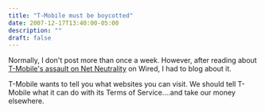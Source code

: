 ```yaml
---
title: "T-Mobile must be boycotted"
date: 2007-12-17T13:40:00-05:00
description: ""
draft: false
---
```

Normally, I don't post more than once a week. However, after reading
about [T-Mobile's assault on Net
Neutrality](http://blog.wired.com/gadgets/2007/12/t-mobile-attack.html)
on Wired, I had to blog about it.

T-Mobile wants to tell you what websites you can visit. We should tell
T-Mobile what it can do with its Terms of Service....and take our money
elsewhere.